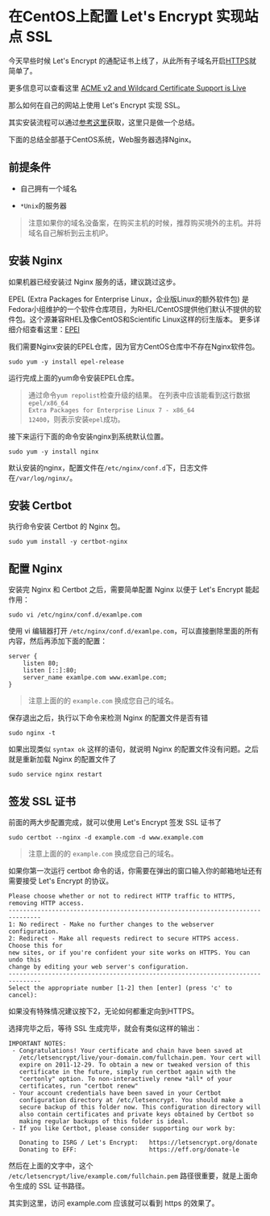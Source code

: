 # 在CentOS上配置 Let's Encrypt 实现站点 SSL

今天早些时候 Let's Encrypt 的通配证书上线了，从此所有子域名开启[HTTPS](https://zh.wikipedia.org/wiki/%E8%B6%85%E6%96%87%E6%9C%AC%E4%BC%A0%E8%BE%93%E5%AE%89%E5%85%A8%E5%8D%8F%E8%AE%AE)就简单了。

更多信息可以查看这里 [ACME v2 and Wildcard Certificate Support is Live](https://community.letsencrypt.org/t/acme-v2-and-wildcard-certificate-support-is-live/55579)


那么如何在自己的网站上使用 Let's Encrypt 实现 SSL。

其实安装流程可以通过[参考这里](https://certbot.eff.org)获取，这里只是做一个总结。

下面的总结全部基于CentOS系统，Web服务器选择Nginx。

## 前提条件

* 自己拥有一个域名

* `*Unix`的服务器



> 注意如果你的域名没备案，在购买主机的时候，推荐购买境外的主机。并将域名自己解析到云主机IP。


## 安装 Nginx

如果机器已经安装过 Nginx 服务的话，建议跳过这步。

EPEL (Extra Packages for Enterprise Linux，企业版Linux的额外软件包) 是Fedora小组维护的一个软件仓库项目，为RHEL/CentOS提供他们默认不提供的软件包。这个源兼容RHEL及像CentOS和Scientific Linux这样的衍生版本。
更多详细介绍查看这里：[EPEl](https://fedoraproject.org/wiki/EPEL)

我们需要Nginx安装的EPEL仓库，因为官方CentOS仓库中不存在Nginx软件包。

```
sudo yum -y install epel-release
```

运行完成上面的yum命令安装EPEL仓库。

> 通过命令`yum repolist`检查升级的结果。
> 在列表中应该能看到这行数据`epel/x86_64                                                        Extra Packages for Enterprise Linux 7 - x86_64                                                    12400`，则表示安装`epel`成功。

接下来运行下面的命令安装nginx到系统默认位置。

```
sudo yum -y install nginx
```

默认安装的nginx，配置文件在`/etc/nginx/conf.d`下，日志文件在`/var/log/nginx/`。

## 安装 Certbot

执行命令安装 Certbot 的 Nginx 包。

```
sudo yum install -y certbot-nginx
```

## 配置 Nginx


安装完 Nginx 和 Certbot 之后，需要简单配置 Nginx 以便于 Let's Encrypt 能起作用：

```
sudo vi /etc/nginx/conf.d/examlpe.com
```

使用 vi 编辑器打开 `/etc/nginx/conf.d/examlpe.com`，可以直接删除里面的所有内容，然后再添加下面的配置：

```
server {
    listen 80;
    listen [::]:80;
    server_name examlpe.com www.examlpe.com;
}
```

> 注意上面的的 `example.com` 换成您自己的域名。


保存退出之后，执行以下命令来检测 Nginx 的配置文件是否有错

```
sudo nginx -t
```

如果出现类似 `syntax ok` 这样的语句，就说明 Nginx 的配置文件没有问题。之后就是重新加载 Nginx 的配置文件了

```
sudo service nginx restart
```


## 签发 SSL 证书

前面的两大步配置完成，就可以使用 Let's Encrypt 签发 SSL 证书了

```
sudo certbot --nginx -d example.com -d www.example.com
```

> 注意上面的的 `example.com` 换成您自己的域名。



如果你第一次运行 certbot 命令的话，你需要在弹出的窗口输入你的邮箱地址还有需要接受 Let's Encrypt 的协议。

```
Please choose whether or not to redirect HTTP traffic to HTTPS, removing HTTP access.
-------------------------------------------------------------------------------
1: No redirect - Make no further changes to the webserver configuration.
2: Redirect - Make all requests redirect to secure HTTPS access. Choose this for
new sites, or if you're confident your site works on HTTPS. You can undo this
change by editing your web server's configuration.
-------------------------------------------------------------------------------
Select the appropriate number [1-2] then [enter] (press 'c' to cancel):
```
如果没有特殊情况建议按下2，无论如何都重定向到HTTPS。


选择完毕之后，等待 SSL 生成完毕，就会有类似这样的输出：

```
IMPORTANT NOTES:
 - Congratulations! Your certificate and chain have been saved at
   /etc/letsencrypt/live/your-domain.com/fullchain.pem. Your cert will
   expire on 2011-12-29. To obtain a new or tweaked version of this
   certificate in the future, simply run certbot again with the
   "certonly" option. To non-interactively renew *all* of your
   certificates, run "certbot renew"
 - Your account credentials have been saved in your Certbot
   configuration directory at /etc/letsencrypt. You should make a
   secure backup of this folder now. This configuration directory will
   also contain certificates and private keys obtained by Certbot so
   making regular backups of this folder is ideal.
 - If you like Certbot, please consider supporting our work by:

   Donating to ISRG / Let's Encrypt:   https://letsencrypt.org/donate
   Donating to EFF:                    https://eff.org/donate-le   
```


然后在上面的文字中，这个 `/etc/letsencrypt/live/example.com/fullchain.pem` 路径很重要，就是上面命令生成的 SSL 证书路径。


其实到这里，访问 example.com 应该就可以看到 https 的效果了。